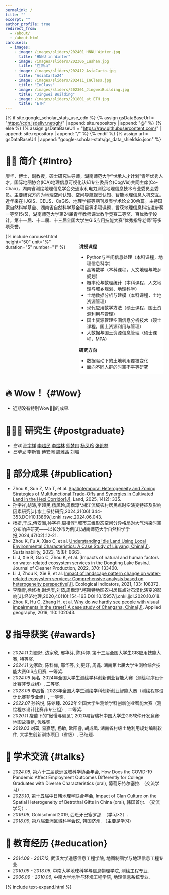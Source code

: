 ```yaml
---
permalink: /
title: ""
excerpt: ""
author_profile: true
redirect_from: 
  - /about/
  - /about.html
carousels:
  - images: 
    - image: /images/sliders/202401_HNNU_Winter.jpg
      title: "HNNU in Winter"
    - image: /images/sliders/202306_Lushan.jpg
      title: "在庐山"
    - image: /images/sliders/202412_AsiaCarto.jpg
      title: "AsiaCarto24"
    - image: /images/sliders/202411_InClass.jpg
      title: "InClass"
    - image: /images/sliders/202301_JingweiBuilding.jpg
      title: "Jingwei Building"
    - image: /images/sliders/201801_at ETH.jpg
      title: "ETH"
---
```


<style>
.main-content {
  display: flex;
  justify-content: space-between;
  gap: 20px;
}

.sliderBar {
  flex: 4;

  border-radius: 8px;

}

.sliderText {
  flex: 5;
  background-color: #fff;
  border-radius: 8px;
  padding-top:1rem;
}

.carousel__holder {
  width: 100%;
  height: 90%;
}

@media (max-width:768px){
  .main-content{
    flex-direction:column;
  }
  .sliderBar{
    max-width:100%;
    order:0;
  }
  .sliderText{
    order:1;
  }
}
</style>

{% if site.google_scholar_stats_use_cdn %}
{% assign gsDataBaseUrl = "https://cdn.jsdelivr.net/gh/" | append: site.repository | append: "@" %}
{% else %}
{% assign gsDataBaseUrl = "https://raw.githubusercontent.com/" | append: site.repository | append: "/" %}
{% endif %}
{% assign url = gsDataBaseUrl | append: "google-scholar-stats/gs_data_shieldsio.json" %}

<span class='anchor' id='about-me'></span>
# 👨‍🏫 简介 {#Intro}
廖华，博士，副教授，硕士研究生导师，湖南师范大学“世承人才计划”青年优秀人才，国际地图协会(ICA)地理信息可视化认知专业委员会(CogVis)共同主席(Co-Chair)，湖南省测绘地理信息学会交通水利电力测绘地理信息技术专业委员会委员。主要研究方向为地理空间认知、空间导航视觉认知、智能地理信息人机交互。近年来在 IJGIS、CEUS、CaGIS、地理学报等期刊发表学术论文30余篇。主持国家自然科学基金、湖南省自然科学基金项目等多项课题，曾获地理信息科技进步奖一等奖(5/5)，湖南师范大学第24届青年教师课堂教学竞赛二等奖、百优教学设计，第十一届、十二届、十三届全国大学生GIS应用技能大赛“优秀指导老师”等多项荣誉。

<!-- 
{% include carousel.html height="50" unit="%" duration="5" number="1" %}

<div class='paper-box'><div class='paper-box-image'><div><div class="badge">In class</div><img src='images/in class.jpg' alt="sym" width="100%"></div></div>
<div class='paper-box-text' markdown="1">

**讲授课程**

- 数据结构（本科课程，第4学期，地理信息科学）
- 计算机图形学（本科课程，第5学期，地理信息科学）
- 地图学（本科课程，第2学期，地理科学）
- 专题地图编绘（本科课程，第5学期，地理科学）
- 地理空间认知理论与方法（本科课程，第6学期，地理信息科学）
- 遥感与大数据应用（硕士课程，第1学期，人文地理）

**研究方向**

- 地理空间认知、空间导航视觉认知
- 基于眼动跟踪的智能地理信息人机交互

**硕士研究生招生专业**

- 学硕：地图学与地理信息系统
- 专硕：资源与环境（测绘方向）
</div>

</div>

-->

<div class="main-content">
  <div class="sliderBar">
    {% include carousel.html height="50" unit="%" duration="5" number="1" %}
  </div>
  <div class='sliderText' markdown="1">


**讲授课程**

- Python与空间信息处理（本科课程，地理信息科学）
- 高等数学（本科课程，人文地理与城乡规划）
- 概率论与数理统计（本科课程，人文地理与城乡规划、地理科学）
- 土地数据分析与建模（本科课程，土地资源管理）
- 现代应用数学方法（硕士课程，国土资源利用与管理）
- 国土资源管理空间信息分析技术（硕士课程，国土资源利用与管理）
- 大数据与国土资源信息管理（硕士课程，MPA）

**研究方向**

- 数据驱动下的土地利用覆被变化
- 面向不同人群的时空不平等研究
</div>
</div>


# 🔥 Wow！ {#Wow}
- 近期没有特别Wow🎉🎉的成果.

# 👨🏻‍🎓 研究生 {#postgraduate}
- *在读* [孙字祥](/students/sunzixiang_2022/) [李超民]() [李煜林]() [师梦冉]() [杨凤玲]() [张凯林]() 
- *已毕业* 李新智 傅安洲 周雅茜 刘嵋 



# 📝 部分成果 {#publication} 


- Zhou K, Sun Z, Ma T, et al. [Spatiotemporal Heterogeneity and Zoning Strategies of Multifunctional Trade-Offs and Synergies in Cultivated Land in the Hexi Corridor[J]](https://www.mdpi.com/2073-445X/14/2/335). Land, 2025, 14(2): 335.
- 孙字祥,胡涛,李超民,杨凤玲,周楷淳*.湘江流域农村居民点时空演变特征及影响因素研究[J].水土保持研究,2024,31(06):344-353.DOI:10.13869/j.cnki.rswc.2024.06.043.
- 杨妍,于成,傅安洲,孙字祥,周楷淳*.城市三维形态空间分异格局对大气污染时空分布响应研究——以长沙市为例[J].湖南师范大学自然科学学报,2024,47(02):12-21.
- Zhou K, Fu A, Xiao C, et al. [Understanding Idle Land Using Local Environmental Characteristics: A Case Study of Liuyang, China[J]](https://www.mdpi.com/2071-1050/15/8/6663). Sustainability, 2023, 15(8): 6663.
- Li J, Xie B, Gao C, Zhou K, et al. [Impacts of natural and human factors on water-related ecosystem services in the Dongting Lake Basin[J](https://www.sciencedirect.com/science/article/abs/pii/S0959652622029833). Journal of Cleaner Production, 2022, 370: 133400.
- Li J, Zhou K, Xie B, et al. [Impact of landscape pattern change on water-related ecosystem services: Comprehensive analysis based on heterogeneity perspective[J]](https://www.sciencedirect.com/science/article/pii/S1470160X21010372). Ecological Indicators, 2021, 133: 108372.
- 李晓青,徐修桥,谢炳庚,刘茹,周楷淳*.喀斯特地区农村居民点对石漠化演变的影响[J].经济地理,2020,40(10):154-163.DOI:10.15957/j.cnki.jjdl.2020.10.018.
- Zhou K, Hu C, Zhang H, et al. [Why do we hardly see people with visual impairments in the street? A case study of Changsha, China[J]](https://www.sciencedirect.com/science/article/pii/S0143622818311172). Applied geography, 2019, 110: 102043.

# 🎖 指导获奖 {#awards} 
- *2024.11* 刘更好, 边家欣, 邢华芬, 陈科仰. 第十三届全国大学生GIS应用技能大赛, 特等奖.
- *2024.11* 边家欣, 陈科仰, 邢华芬, 刘更好, 周鑫. 湖南第七届大学生测绘综合技能大赛GIS应用赛, 一等奖. 
- *2024.09* 吴名. 2024年全国大学生测绘学科创新创业智能大赛（测绘程序设计比赛非专业组）, 二等奖.  
- *2023.09* 李昌哲. 2023年全国大学生测绘学科创新创业智能大赛（测绘程序设计比赛非专业组）, 一等奖. 
- *2022.07* 孙铭悦, 陈铭臻. 2022年全国大学生测绘学科创新创业智能大赛（测绘程序设计比赛非专业组）, 二等奖. 
- *2020.11* 疫苗下的“傲慢与偏见”, 2020易智瑞杯中国大学生GIS软件开发竞赛·地图故事组, 优胜奖.
- *2019.03* 刘茹, 易嘉慧, 杨敏, 欧阳睿, 胡成凤. 湖南省村级土地利用规划编制软件, 大学生创新训练项目（省级）, 已结题. 

# 💬 学术交流 {#talks} 
- *2024.08*, 第六十三届欧洲区域科学协会年会, How Does the COVID-19 Pandemic Affect Employment Outcomes Differently for College Graduates with Diverse Characteristics (oral), 葡萄牙特尔塞拉. （交流学习）. 
- *2023.10*, 第十五届中日韩地理学联合年会, Impact of Clan Culture on the Spatial Heterogeneity of Betrothal Gifts in China (oral), 韩国首尔. （交流学习）. 
- *2019.08*, Goldschmidt2019, 西班牙巴塞罗那. （学习×2）. 
- *2018.09*, 第八届亚洲区域科学会议, 韩国济州. （主要是学习） 

# 📖 教育经历 {#education} 
- *2014.09 - 2017.12*, 武汉大学遥感信息工程学院, 地图制图学与地理信息工程专业. 
- *2010.09 - 2013.06*, 中南大学地球科学与信息物理学院, 测绘工程专业. 
- *2006.09 - 2010.06*, 中南大学地学与环境工程学院, 地理信息系统专业. 

<script defer src="https://cn.vercount.one/js"></script>
<script>
var _hmt = _hmt || [];
(function() {
  var hm = document.createElement("script");
  hm.src = "https://hm.baidu.com/hm.js?6f4a6579643562aeebf8bcf02017b627";
  var s = document.getElementsByTagName("script")[0]; 
  s.parentNode.insertBefore(hm, s);
})();
</script>

{% include text-expand.html %}
